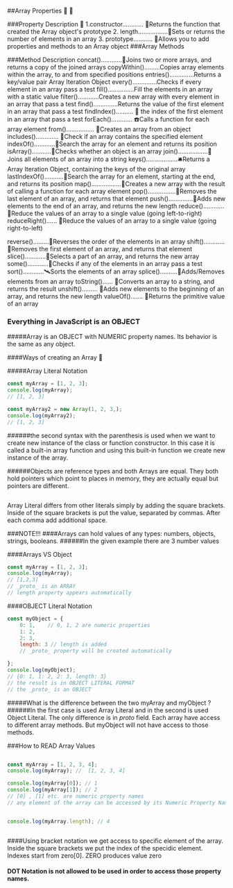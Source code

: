 ##Array Properties 🚀 🤖

###Property	Description 🚀
1.constructor............ 🤖Returns the function that created the Array object's prototype
2. length.................🔔Sets or returns the number of elements in an array
3. prototype........... 🌼Allows you to add properties and methods to an Array object
###Array Methods

###Method  Description
concat()............🔔Joins two or more arrays, and returns a copy of the joined arrays
copyWithin().........Copies array elements within the array, to and from specified positions
entries()..............Returns a key/value pair Array Iteration Object
every()..............Checks if every element in an array pass a test
fill()...............Fill the elements in an array with a static value
filter()............Creates a new array with every element in an array that pass a test
find()..............Returns the value of the first element in an array that pass a test
findIndex().......... 🔔 the index of the first element in an array that pass a test
forEach()............ ☎️Calls a function for each array element
from()................ 🍎Creates an array from an object
includes()............. 💢Check if an array contains the specified element
indexOf()............🍎Search the array for an element and returns its position
isArray()...........🔔Checks whether an object is an array
join().................🔔Joins all elements of an array into a string
keys()..................🛎Returns a Array Iteration Object, containing the keys of the original array
lastIndexOf()...........🚀Search the array for an element, starting at the end, and returns its position
map().................🤖Creates a new array with the result of calling a function for each array element
pop()................🚀Removes the last element of an array, and returns that element
push()..............🚀Adds new elements to the end of an array, and returns the new length
reduce()............🔔Reduce the values of an array to a single value (going left-to-right)
reduceRight()...... 🍎Reduce the values of an array to a single value (going right-to-left)

reverse().........🍺Reverses the order of the elements in an array
shift()............🔔Removes the first element of an array, and returns that element
slice()............🐞Selects a part of an array, and returns the new array
some()............🔔Checks if any of the elements in an array pass a test
sort()............🛰Sorts the elements of an array
splice()..........🤖Adds/Removes elements from an array
toString()...... 🚀Converts an array to a string, and returns the result
unshift()......... 🤖Adds new elements to the beginning of an array, and returns the new length
valueOf()....... 🔔Returns the primitive value of an array


### Everything in JavaScript is an OBJECT
#####Array is an OBJECT with NUMERIC property names. Its behavior is the same as any object.

####Ways of creating an Array 🚀

#####Array Literal Notation 

```javascript
const myArray = [1, 2, 3];
console.log(myArray);
// [1, 2, 3]

```

```javascript 
const myArray2 = new Array(1, 2, 3,);
console.log(myArray2); 
// [1, 2, 3]
```
######the second syntax with the parenthesis is used when we want to create new instance of the class or function constructor. In this case it is called a built-in array function and using this built-in function we create new instance of the array.

######Objects are reference types and both Arrays are equal. They both hold pointers which point to places in memory, they are actually equal but pointers are different.

```
```

Array Literal differs from other literals simply by adding the square brackets. Inside of the square brackets is put the value, separated by commas. After each comma add additional space.

###NOTE!!!
####Arrays can hold values of any types: numbers, objects, strings, booleans. 
######In the given example there are 3 number values 

####Arrays VS Object

```javascript
const myArray = [1, 2, 3];
console.log(myArray);
// [1,2,3]
// _proto_ is an ARRAY 
// length property appears automatically
```

####OBJECT Literal Notation 
```javascript
const myObject = {
    0: 1,    // 0, 1, 2 are numeric properties
    1: 2,
    2: 3,
    length: 3 // length is added 
    // _proto_ property will be created automatically 

};
console.log(myObject);
// {0: 1, 1: 2, 2: 3, length: 3}
// the result is in OBJECT LITERAL FORMAT 
// the _proto_ is an OBJECT 
```

#####What is the difference between the two myArray and myObject ? 
######In the first case is used Array Literal and in the second is used Object Literal. The only difference is in _proto_ field. Each array have access to different array methods. But myObject will not have access to those methods.

###How to READ Array Values
```javascript

const myArray = [1, 2, 3, 4];
console.log(myArray); //  [1, 2, 3, 4]

console.log(myArray[0]); // 1 
console.log(myArray[1]); // 2
// [0] , [1] etc. are numeric property names
// any element of the array can be accessed by its Numeric Property Name


console.log(myArray.length); // 4



```
####Using bracket notation we get access to specific element of the array. Inside the square brackets we put the index of the specidic element. Indexes start from zero[0]. ZERO produces value zero 
#### DOT Notation is not allowed to be used in order to access those property names. 

###